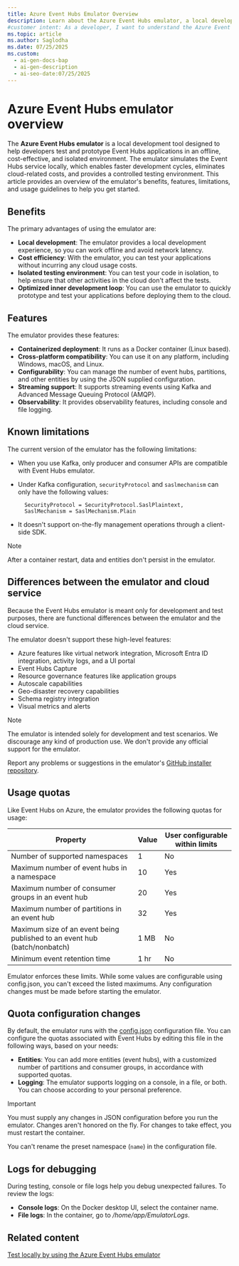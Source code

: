 ```yaml
---
title: Azure Event Hubs Emulator Overview
description: Learn about the Azure Event Hubs emulator, a local development tool for testing Event Hubs apps offline with cost efficiency and isolated environments.
#customer intent: As a developer, I want to understand the Azure Event Hubs emulator so that I can test Event Hubs applications locally.  
ms.topic: article
ms.author: Saglodha
ms.date: 07/25/2025
ms.custom:
  - ai-gen-docs-bap
  - ai-gen-description
  - ai-seo-date:07/25/2025
---
```



# Azure Event Hubs emulator overview

The **Azure Event Hubs emulator** is a local development tool designed to help developers test and prototype Event Hubs applications in an offline, cost-effective, and isolated environment. The emulator simulates the Event Hubs service locally, which enables faster development cycles, eliminates cloud-related costs, and provides a controlled testing environment. This article provides an overview of the emulator's benefits, features, limitations, and usage guidelines to help you get started.

## Benefits

The primary advantages of using the emulator are:  

- **Local development**: The emulator provides a local development experience, so you can work offline and avoid network latency.  
- **Cost efficiency**: With the emulator, you can test your applications without incurring any cloud usage costs.  
- **Isolated testing environment**: You can test your code in isolation, to help ensure that other activities in the cloud don't affect the tests.  
- **Optimized inner development loop**: You can use the emulator to quickly prototype and test your applications before deploying them to the cloud.   


## Features

The emulator provides these features:  

- **Containerized deployment**: It runs as a Docker container (Linux based).  
- **Cross-platform compatibility**: You can use it on any platform, including Windows, macOS, and Linux.  
- **Configurability**: You can manage the number of event hubs, partitions, and other entities by using the JSON supplied configuration.  
- **Streaming support**: It supports streaming events using Kafka and Advanced Message Queuing Protocol (AMQP).  
- **Observability**: It provides observability features, including console and file logging.

## Known limitations

The current version of the emulator has the following limitations:

- When you use Kafka, only producer and consumer APIs are compatible with Event Hubs emulator.
- Under Kafka configuration, `securityProtocol` and `saslmechanism` can only have the following values:
  ```
    SecurityProtocol = SecurityProtocol.SaslPlaintext,
    SaslMechanism = SaslMechanism.Plain
  ```

- It doesn't support on-the-fly management operations through a client-side SDK.

> [!NOTE]
> After a container restart, data and entities don't persist in the emulator.

## Differences between the emulator and cloud service

Because the Event Hubs emulator is meant only for development and test purposes, there are functional differences between the emulator and the cloud service.

The emulator doesn't support these high-level features:

- Azure features like virtual network integration, Microsoft Entra ID integration, activity logs, and a UI portal
- Event Hubs Capture
- Resource governance features like application groups
- Autoscale capabilities
- Geo-disaster recovery capabilities
- Schema registry integration
- Visual metrics and alerts

> [!NOTE]
> The emulator is intended solely for development and test scenarios. We discourage any kind of production use. We don't provide any official support for the emulator.
>
> Report any problems or suggestions in the emulator's [GitHub installer repository](https://github.com/Azure/azure-event-hubs-emulator-installer/issues).

## Usage quotas

Like Event Hubs on Azure, the emulator provides the following quotas for usage:

| Property| Value| User configurable within limits
| ----|----|----
| Number of supported namespaces| 1 |No
| Maximum number of event hubs in a namespace| 10| Yes
| Maximum number of consumer groups in an event hub| 20 |Yes
| Maximum number of partitions in an event hub |32 |Yes
| Maximum size of an event being published to an event hub (batch/nonbatch) |1 MB |No
| Minimum event retention time | 1 hr | No

Emulator enforces these limits. While some values are configurable using config.json, you can't exceed the listed maximums. Any configuration changes must be made before starting the emulator.

## Quota configuration changes

By default, the emulator runs with the [config.json](https://github.com/Azure/azure-event-hubs-emulator-installer/blob/main/EventHub-Emulator/Config/Config.json) configuration file. You can configure the quotas associated with Event Hubs by editing this file in the following ways, based on your needs:

- **Entities**: You can add more entities (event hubs), with a customized number of partitions and consumer groups, in accordance with supported quotas.
- **Logging**: The emulator supports logging on a console, in a file, or both. You can choose according to your personal preference.

> [!IMPORTANT]
> You must supply any changes in JSON configuration before you run the emulator. Changes aren't honored on the fly. For changes to take effect, you must restart the container.
>
> You can't rename the preset namespace (`name`) in the configuration file.

## Logs for debugging

During testing, console or file logs help you debug unexpected failures. To review the logs:

- **Console logs**: On the Docker desktop UI, select the container name.
- **File logs**: In the container, go to */home/app/EmulatorLogs*.

## Related content

[Test locally by using the Azure Event Hubs emulator](test-locally-with-event-hub-emulator.md)

